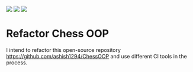 <a href="https://codeclimate.com/github/Bazarovay/dnr_chess"><img src="https://codeclimate.com/github/Bazarovay/dnr_chess/badges/gpa.svg" /></a>
<a href="https://codeclimate.com/github/Bazarovay/dnr_chess/coverage"><img src="https://codeclimate.com/github/Bazarovay/dnr_chess/badges/coverage.svg" /></a>
<a href="https://codeclimate.com/github/Bazarovay/dnr_chess"><img src="https://codeclimate.com/github/Bazarovay/dnr_chess/badges/issue_count.svg" /></a>

# Refactor Chess OOP

I intend to refactor this open-source repository https://github.com/ashish1294/ChessOOP and use different CI tools in the process.
